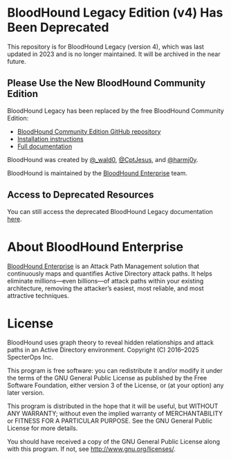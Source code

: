 # BloodHound Legacy Edition (v4) Has Been Deprecated

This repository is for BloodHound Legacy (version 4), which was last updated in 2023 and is no longer maintained. It will be archived in the near future.

## Please Use the New BloodHound Community Edition

BloodHound Legacy has been replaced by the free BloodHound Community Edition:  
* [BloodHound Community Edition GitHub repository](https://github.com/SpecterOps/BloodHound)  
* [Installation instructions](https://bloodhound.specterops.io/get-started/quickstart/community-edition-quickstart)  
* [Full documentation](https://bloodhound.specterops.io)  

BloodHound was created by [@_wald0](https://www.twitter.com/_wald0), [@CptJesus](https://twitter.com/CptJesus), and [@harmj0y](https://twitter.com/harmj0y).

BloodHound is maintained by the [BloodHound Enterprise](https://bloodhoundenterprise.io/) team.

## Access to Deprecated Resources

You can still access the deprecated BloodHound Legacy documentation [here](https://bloodhound.readthedocs.io/en/latest/index.html).

# About BloodHound Enterprise

[BloodHound Enterprise](https://specterops.io/bloodhound-overview/) is an Attack Path Management solution that continuously maps and quantifies Active Directory attack paths. It helps eliminate millions—even billions—of attack paths within your existing architecture, removing the attacker’s easiest, most reliable, and most attractive techniques.

# License

BloodHound uses graph theory to reveal hidden relationships and
attack paths in an Active Directory environment.
Copyright (C) 2016–2025 SpecterOps Inc.

This program is free software: you can redistribute it and/or modify
it under the terms of the GNU General Public License as published by
the Free Software Foundation, either version 3 of the License, or
(at your option) any later version.

This program is distributed in the hope that it will be useful,
but WITHOUT ANY WARRANTY; without even the implied warranty of
MERCHANTABILITY or FITNESS FOR A PARTICULAR PURPOSE.  See the
GNU General Public License for more details.

You should have received a copy of the GNU General Public License
along with this program.  If not, see <http://www.gnu.org/licenses/>.
